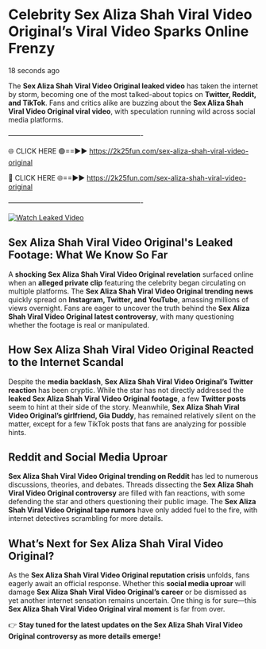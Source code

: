 # Celebrity Sex Aliza Shah Viral Video Original’s Viral Video Sparks Online Frenzy

18 seconds ago

The **Sex Aliza Shah Viral Video Original leaked video** has taken the internet by storm, becoming one of the most talked-about topics on **Twitter, Reddit, and TikTok**. Fans and critics alike are buzzing about the **Sex Aliza Shah Viral Video Original viral video**, with speculation running wild across social media platforms.

———————————————————-

🌐 CLICK HERE 🟢==►► https://2k25fun.com/sex-aliza-shah-viral-video-original

🔴 CLICK HERE 🌐==►► https://2k25fun.com/sex-aliza-shah-viral-video-original

———————————————————-

[![Watch Leaked Video](https://miro.medium.com/v2/resize:fit:828/format:webp/1*cilzJN44JGOrTw9NJCrNHA.gif "Watch Leaked Video")](https://2k25fun.com/sex-aliza-shah-viral-video-original)

## **Sex Aliza Shah Viral Video Original's Leaked Footage: What We Know So Far**  
A **shocking Sex Aliza Shah Viral Video Original revelation** surfaced online when an **alleged private clip** featuring the celebrity began circulating on multiple platforms. The **Sex Aliza Shah Viral Video Original trending news** quickly spread on **Instagram, Twitter, and YouTube**, amassing millions of views overnight. Fans are eager to uncover the truth behind the **Sex Aliza Shah Viral Video Original latest controversy**, with many questioning whether the footage is real or manipulated.  

## **How Sex Aliza Shah Viral Video Original Reacted to the Internet Scandal**  
Despite the **media backlash**, **Sex Aliza Shah Viral Video Original’s Twitter reaction** has been cryptic. While the star has not directly addressed the **leaked Sex Aliza Shah Viral Video Original footage**, a few **Twitter posts** seem to hint at their side of the story. Meanwhile, **Sex Aliza Shah Viral Video Original’s girlfriend, Gia Duddy**, has remained relatively silent on the matter, except for a few TikTok posts that fans are analyzing for possible hints.  

## **Reddit and Social Media Uproar**  
**Sex Aliza Shah Viral Video Original trending on Reddit** has led to numerous discussions, theories, and debates. Threads dissecting the **Sex Aliza Shah Viral Video Original controversy** are filled with fan reactions, with some defending the star and others questioning their public image. The **Sex Aliza Shah Viral Video Original tape rumors** have only added fuel to the fire, with internet detectives scrambling for more details.  

## **What’s Next for Sex Aliza Shah Viral Video Original?**  
As the **Sex Aliza Shah Viral Video Original reputation crisis** unfolds, fans eagerly await an official response. Whether this **social media uproar** will damage **Sex Aliza Shah Viral Video Original’s career** or be dismissed as yet another internet sensation remains uncertain. One thing is for sure—this **Sex Aliza Shah Viral Video Original viral moment** is far from over.  

👉 **Stay tuned for the latest updates on the Sex Aliza Shah Viral Video Original controversy as more details emerge!**  